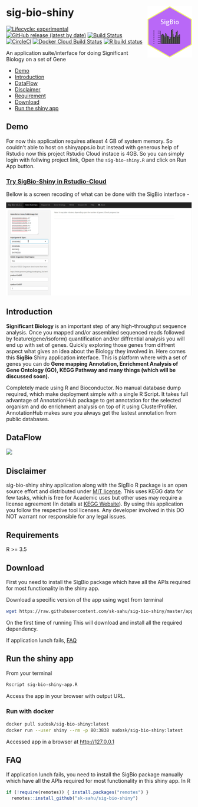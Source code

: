 # sig-bio-shiny <img src="inst/figures/sigbio_logo.png" align="right" alt="" width="120" />

<!-- badges: start -->
  [![Lifecycle: experimental](https://img.shields.io/badge/lifecycle-experimental-orange.svg)](https://www.tidyverse.org/lifecycle/#experimental)
  [![GitHub release (latest by date)](https://img.shields.io/github/v/release/sk-sahu/sig-bio-shiny)](https://github.com/sk-sahu/sig-bio-shiny/releases)
  [![Build Status](https://travis-ci.org/sk-sahu/sig-bio-shiny.svg?branch=master)](https://travis-ci.org/sk-sahu/sig-bio-shiny)
  [![CircleCI](https://circleci.com/gh/sk-sahu/sig-bio-shiny.svg?style=svg)](https://circleci.com/gh/sk-sahu/sig-bio-shiny)
  [![Docker Cloud Build Status](https://img.shields.io/docker/cloud/build/sudosk/sig-bio-shiny)](https://hub.docker.com/repository/docker/sudosk/sig-bio-shiny/builds)
[![R build status](https://github.com/sk-sahu/sig-bio-shiny/workflows/R-CMD-check/badge.svg)](https://github.com/sk-sahu/sig-bio-shiny/actions?workflow=R-CMD-check)
<!-- badges: end -->

An application suite/interface for doing Significant Biology on a set of Gene

* [Demo](#demo)
* [Introduction](#introduction)
* [DataFlow](#dataflow)
* [Disclaimer](#disclaimer)
* [Requirement](#requirements)
* [Download](#download)
* [Run the shiny app](#run-the-shiny-app)

## Demo
For now this application requires atleast 4 GB of system memory. So couldn't able to host on shinyapps.io but instead with generous help of Rstudio now this project Rstudio Cloud instace is 4GB. So you can simply login with follwing project link, Open the `sig-bio-shiny.R` and click on Run App button. 

### [Try SigBio-Shiny in Rstudio-Cloud](https://rstudio.cloud/project/1023160)

Bellow is a screen recoding of what can be done with the SigBio interface - 

![](sigbio-v0.2.1.gif)

## Introduction
**Significant Biology** is an important step of any high-throughput sequence analysis. Once you mapped and/or assembled sequenced reads followed by feature(gene/isoform) quantification and/or diffrential analysis you will end up with set of genes. Quickly exploring those genes from diffrent aspect what gives an idea about the Biology they involved in. Here comes this **SigBio** Shiny application interface. This is platform where with a set of genes you can do **Gene mapping Annotation, Enrichment Analysis of Gene Ontology (GO), KEGG Pathway and many things (which will be discussed soon).**

Completely made using R and Bioconductor. No manual database dump required, which make deployment simple with a single R Script. It takes full advantage of AnnotationHub package to get annotation for the selected organism and do enrichment analysis on top of it using ClusterProfiler.  AnnotationHub makes sure you always get the lastest annotation from public databases. 

## DataFlow
![](https://vectr.com/sksahu/cIcdhZe42.png?width=640&height=640&select=cIcdhZe42page0)

## Disclaimer
sig-bio-shiny shiny application along with the SigBio R package is an open source effort and distributed under [MIT license](https://opensource.org/licenses/MIT). This uses KEGG data for few tasks, which is free for Academic uses but other uses may require a license agreement (In details at [KEGG Website](https://www.kegg.jp/kegg/legal.html)). By using this application you follow the respective tool licenses. Any developer involved in this DO NOT warrant nor responsible for any legal issues.

## Requirements
R >= 3.5

## Download
First you need to install the SigBio package which have all the APIs required for most functionality in the shiny app.

Download a specific version of the app using wget from terminal
```bash
wget https://raw.githubusercontent.com/sk-sahu/sig-bio-shiny/master/app.R -O sig-bio-shiny-app.R
```
On the first time of running This will download and install all the required dependency.

If application lunch fails, [FAQ](#faq) 

## Run the shiny app
From your terminal
```bash
Rscript sig-bio-shiny-app.R
```
Access the app in your browser with output URL.

### Run with docker
```bash
docker pull sudosk/sig-bio-shiny:latest
docker run --user shiny --rm -p 80:3838 sudosk/sig-bio-shiny:latest
```
Accessed app in a browser at http://127.0.0.1

## FAQ
If application lunch fails, you need to install the SigBio package manually which have all the APIs required for most functionality in this shiny app. In R
```r
if (!require(remotes)) { install.packages("remotes") }
  remotes::install_github("sk-sahu/sig-bio-shiny")
```
